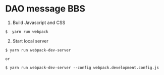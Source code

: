# DAO message BBS
1. Build Javascript and CSS
```
$  yarn run webpack
```


2. Start local server
```
$ yarn run webpack-dev-server

or

$ yarn run webpack-dev-server --config webpack.development.config.js
```

